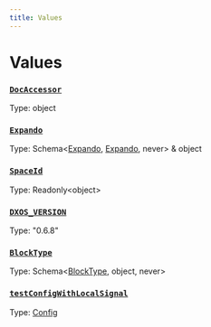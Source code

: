 ```yaml
---
title: Values
---
```

# Values 

### [`DocAccessor`]()
Type: object



### [`Expando`]()
Type: Schema&lt;[Expando](/api/@dxos/client/interfaces/Expando), [Expando](/api/@dxos/client/interfaces/Expando), never&gt; & object



### [`SpaceId`]()
Type: Readonly&lt;object&gt;



### [`DXOS_VERSION`](https://github.com/dxos/dxos/blob/a81c792ef/packages/sdk/client/src/version.ts#L5)
Type: "0.6.8"



### [`BlockType`](https://github.com/dxos/dxos/blob/a81c792ef/packages/sdk/client/src/testing/data.ts#L37)
Type: Schema&lt;[BlockType](/api/@dxos/client/interfaces/BlockType), object, never&gt;



### [`testConfigWithLocalSignal`](https://github.com/dxos/dxos/blob/a81c792ef/packages/sdk/client/src/testing/test-builder.ts#L35)
Type: [Config](/api/@dxos/client/classes/Config)



